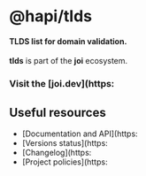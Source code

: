 # @hapi/tlds

#### TLDS list for domain validation.

**tlds** is part of the **joi** ecosystem.

### Visit the [joi.dev](https:

## Useful resources

-   [Documentation and API](https:
-   [Versions status](https:
-   [Changelog](https:
-   [Project policies](https:
